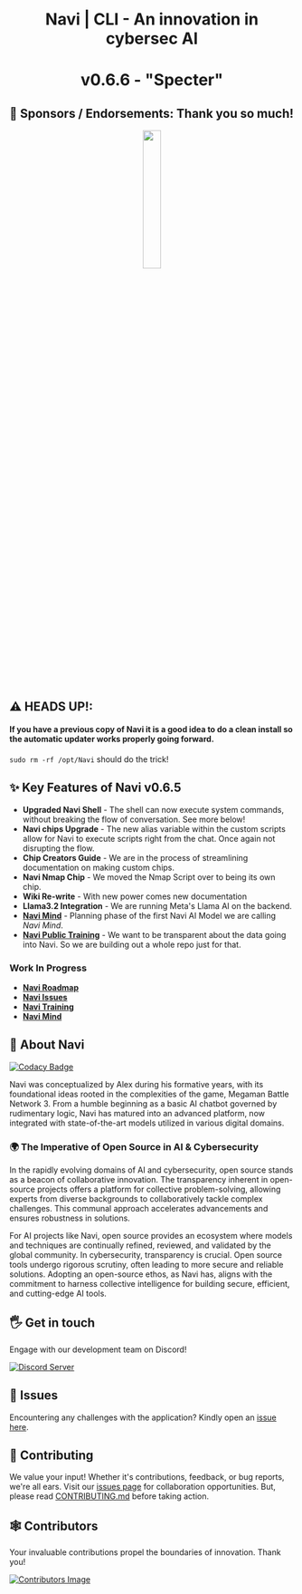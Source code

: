 <div align="center">
  <h1> Navi | CLI - An innovation in cybersec AI</h1>
  <h1>v0.6.6 - "Specter"</h1>
</div>

## 🤝 Sponsors / Endorsements: Thank you so much!

<div align="center">
<img src= https://github.com/SSGOrg/Navi/assets/89718570/5596418e-3fa3-4528-8a07-d00aeece1590 height=25% width=25%>
</div>
  
## ⚠️ HEADS UP!:  
#### If you have a previous copy of Navi it is a good idea to do a clean install so the automatic updater works properly going forward.   
`sudo rm -rf /opt/Navi` should do the trick!

## ✨ **Key Features of Navi v0.6.5**

- **Upgraded Navi Shell** - The shell can now execute system commands, without breaking the flow of conversation. See more below!
- **Navi chips Upgrade** - The new alias variable within the custom scripts allow for Navi to execute scripts right from the chat. Once again not disrupting the flow.
- **Chip Creators Guide** - We are in the process of streamlining documentation on making custom chips. 
- **Navi Nmap Chip** - We moved the Nmap Script over to being its own chip. 
- **Wiki Re-write** - With new power comes new documentation
- **Llama3.2 Integration** - We are running Meta's Llama AI on the backend.
- **[Navi Mind](https://github.com/SaintsSec/Navi-Mind)** - Planning phase of the first Navi AI Model we are calling *Navi Mind*.
- **[Navi Public Training](https://github.com/SaintsSec/Navi-Training)** - We want to be transparent about the data going into Navi. So we are building out a whole repo just for that.

### **Work In Progress**

- **[Navi Roadmap](https://github.com/orgs/SaintsSec/projects/7)**
- **[Navi Issues](https://github.com/SaintsSec/Navi/issues)**
- **[Navi Training](https://github.com/SaintsSec/Navi-Training)**
- **[Navi Mind](https://github.com/SaintsSec/Navi-Mind)**

## 🚀 About Navi

[![Codacy Badge](https://app.codacy.com/project/badge/Grade/63a04af9b14f41179b567637c4ab77a6)](https://app.codacy.com/gh/SSGorg/Navi/dashboard?utm_source=gh&utm_medium=referral&utm_content=&utm_campaign=Badge_grade)

Navi was conceptualized by Alex during his formative years, with its foundational ideas rooted in the complexities of the game, Megaman Battle Network 3. From a humble beginning as a basic AI chatbot governed by rudimentary logic, Navi has matured into an advanced platform, now integrated with state-of-the-art models utilized in various digital domains.

### 🌍 The Imperative of Open Source in AI & Cybersecurity

In the rapidly evolving domains of AI and cybersecurity, open source stands as a beacon of collaborative innovation. The transparency inherent in open-source projects offers a platform for collective problem-solving, allowing experts from diverse backgrounds to collaboratively tackle complex challenges. This communal approach accelerates advancements and ensures robustness in solutions.

For AI projects like Navi, open source provides an ecosystem where models and techniques are continually refined, reviewed, and validated by the global community. In cybersecurity, transparency is crucial. Open source tools undergo rigorous scrutiny, often leading to more secure and reliable solutions. Adopting an open-source ethos, as Navi has, aligns with the commitment to harness collective intelligence for building secure, efficient, and cutting-edge AI tools.

## 🖐️ Get in touch

Engage with our development team on Discord!

[![Discord Server](https://discordapp.com/api/guilds/879757204620726362/widget.png?style=banner3)](https://discord.gg/7dXPrRCRMy)

## 🔧 Issues

Encountering any challenges with the application? Kindly open an [issue here](https://github.com/SSGorg/Navi/issues).

## 🤝 Contributing

We value your input! Whether it's contributions, feedback, or bug reports, we're all ears. Visit our [issues page](https://github.com/SSGorg/Navi/issues) for collaboration opportunities. But, please read [CONTRIBUTING.md](./CONTRIBUTING.md) before taking action.

## 🕸 Contributors

Your invaluable contributions propel the boundaries of innovation. Thank you!

[![Contributors Image](https://contrib.rocks/image?repo=SaintsSec/Navi)](https://github.com/SaintsSec/Navi/graphs/contributors)

